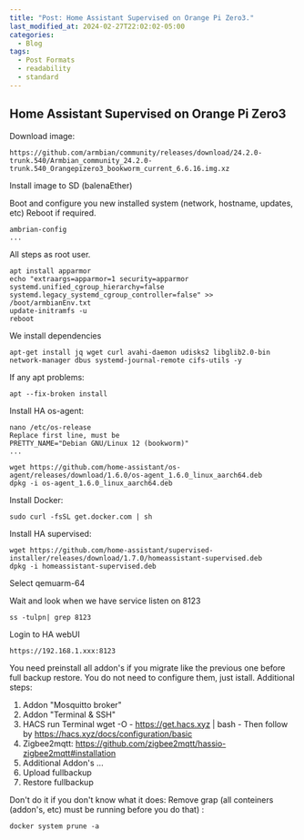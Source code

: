 ```yaml
---
title: "Post: Home Assistant Supervised on Orange Pi Zero3."
last_modified_at: 2024-02-27T22:02:02-05:00
categories:
  - Blog
tags:
  - Post Formats
  - readability
  - standard
---
```


## Home Assistant Supervised on Orange Pi Zero3

Download image:
```
https://github.com/armbian/community/releases/download/24.2.0-trunk.540/Armbian_community_24.2.0-trunk.540_Orangepizero3_bookworm_current_6.6.16.img.xz
```
Install image to SD (balenaEther)

Boot and configure you new installed system (network, hostname, updates, etc)
Reboot if required.
```
ambrian-config
...
```
All steps as root user.
```
apt install apparmor
echo "extraargs=apparmor=1 security=apparmor systemd.unified_cgroup_hierarchy=false systemd.legacy_systemd_cgroup_controller=false" >> /boot/armbianEnv.txt
update-initramfs -u
reboot
```
We install dependencies
```
apt-get install jq wget curl avahi-daemon udisks2 libglib2.0-bin network-manager dbus systemd-journal-remote cifs-utils -y
```
If any apt problems:
```
apt --fix-broken install
```
Install HA os-agent:
```
nano /etc/os-release
Replace first line, must be
PRETTY_NAME="Debian GNU/Linux 12 (bookworm)"
...
```
```
wget https://github.com/home-assistant/os-agent/releases/download/1.6.0/os-agent_1.6.0_linux_aarch64.deb
dpkg -i os-agent_1.6.0_linux_aarch64.deb
```
Install Docker: 
```
sudo curl -fsSL get.docker.com | sh
```
Install HA supervised:
```
wget https://github.com/home-assistant/supervised-installer/releases/download/1.7.0/homeassistant-supervised.deb
dpkg -i homeassistant-supervised.deb
```
Select qemuarm-64

Wait and look when we have service listen on 8123
```
ss -tulpn| grep 8123
```
Login to HA webUI
```
https://192.168.1.xxx:8123
```
You need preinstall all addon's if you migrate like the previous one before full backup restore.
You do not need to configure them, just istall.
Additional steps: 
1. Addon "Mosquitto broker"
2. Addon "Terminal & SSH"
3. HACS
run Terminal
wget -O - https://get.hacs.xyz | bash -
Then follow by https://hacs.xyz/docs/configuration/basic
3. Zigbee2mqtt: https://github.com/zigbee2mqtt/hassio-zigbee2mqtt#installation
4. Additional Addon's
...
5. Upload fullbackup
6. Restore fullbackup

Don't do it if you don't know what it does:
Remove grap (all conteiners (addon's, etc) must be running before you do that) :
```
docker system prune -a
```
